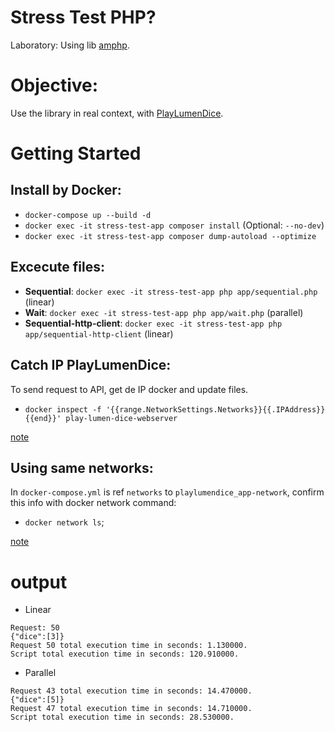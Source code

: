 # Stress Test PHP?
Laboratory: Using lib [amphp](https://github.com/amphp).

# Objective:
Use the library in real context, with [PlayLumenDice](https://github.com/psaraiva/PlayLumenDice).

# Getting Started
## Install by Docker:
- `docker-compose up --build -d`
- `docker exec -it stress-test-app composer install` (Optional: `--no-dev`)
- `docker exec -it stress-test-app composer dump-autoload --optimize`

## Excecute files:
- **Sequential**: `docker exec -it stress-test-app php app/sequential.php` (linear)
- **Wait**: `docker exec -it stress-test-app php app/wait.php` (parallel)
- **Sequential-http-client**: `docker exec -it stress-test-app php app/sequential-http-client` (linear)

## Catch IP PlayLumenDice:
To send request to API, get de IP docker and update files.

- `docker inspect -f '{{range.NetworkSettings.Networks}}{{.IPAddress}}{{end}}' play-lumen-dice-webserver`

[note](https://gist.github.com/psaraiva/51467d6a49a46709e4c46006ee6015c1#exibe-o-ip-de-um-container)

## Using same networks:
In `docker-compose.yml` is ref `networks` to `playlumendice_app-network`, confirm this info with docker network command:

- `docker network ls`;

[note](https://gist.github.com/psaraiva/51467d6a49a46709e4c46006ee6015c1#network)

# output
- Linear
```
Request: 50 
{"dice":[3]}
Request 50 total execution time in seconds: 1.130000.
Script total execution time in seconds: 120.910000.
```
- Parallel
```
Request 43 total execution time in seconds: 14.470000.
{"dice":[5]}
Request 47 total execution time in seconds: 14.710000.
Script total execution time in seconds: 28.530000.
```
